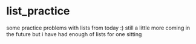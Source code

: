 # list_practice
some practice problems with lists from today :)
still a little more coming in the future but i have had enough of lists for one sitting
